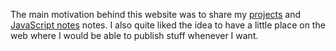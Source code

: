 The main motivation behind this website was to share my <a href="/projects/" target="_blank" rel="noopener noreferrer">projects</a> and <a href="/javascript/" target="_blank" rel="noopener noreferrer">JavaScript notes</a> notes. I also quite liked the idea to have a little place on the web where I would be able to publish stuff whenever I want.
